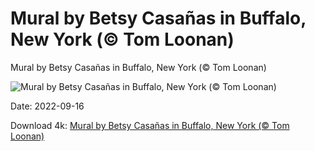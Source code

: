 # Mural by Betsy Casañas in Buffalo, New York (© Tom Loonan)

Mural by Betsy Casañas in Buffalo, New York (© Tom Loonan)

![Mural by Betsy Casañas in Buffalo, New York (© Tom Loonan)](https://bing.com/th?id=OHR.BuffaloMural_EN-US7123580117_UHD.jpg&w=1024&h=576)

Date: 2022-09-16

Download 4k: [Mural by Betsy Casañas in Buffalo, New York (© Tom Loonan)](https://bing.com/th?id=OHR.BuffaloMural_EN-US7123580117_UHD.jpg)

